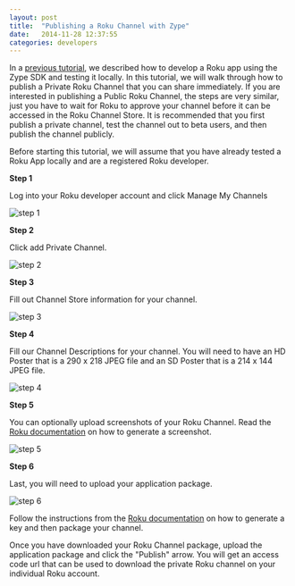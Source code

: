 ```yaml
---
layout: post
title:  "Publishing a Roku Channel with Zype"
date:   2014-11-28 12:37:55
categories: developers
---
```


In a [previous tutorial](http://dev.zype.com/posts/2014/11/28/develop-roku-app-with-zype-sdk/),
we described how to develop a Roku app using the Zype SDK and testing it locally.
In this tutorial, we will walk through how to publish a Private Roku Channel that you can
share immediately. If you are interested in publishing a Public Roku Channel, the steps are very similar, just you have to wait for Roku to approve your channel before it can be accessed
in the Roku Channel Store. It is recommended that you first publish a private channel, test the
channel out to beta users, and then publish the channel publicly.

Before starting this tutorial, we will assume that you have already tested a Roku App
locally and are a registered Roku developer.

**Step 1**

Log into your Roku developer account and click Manage My Channels

![step 1](http://i.imgur.com/K66GKpz.png)

**Step 2**

Click add Private Channel.

![step 2](http://i.imgur.com/GeJiK58.png)

**Step 3**

Fill out Channel Store information for your channel.

![step 3](http://i.imgur.com/HJqtL2G.png)

**Step 4**

Fill our Channel Descriptions for your channel. You will need to have an HD Poster
that is a 290 x 218 JPEG file and an SD Poster that is a 214 x 144 JPEG file.

![step 4](http://i.imgur.com/pFA3aHQ.png)

**Step 5**

You can optionally upload screenshots of your Roku Channel. Read the [Roku documentation](http://sdkdocs.roku.com/display/sdkdoc/Channel+Packaging+And+Publishing#ChannelPackagingAndPublishing-38GeneratingScreenshotsSincev31onRoku1andv43onRoku2) on how to generate a screenshot.

![step 5](http://i.imgur.com/lMtmsak.png)

**Step 6**

Last, you will need to upload your application package.

![step 6](http://i.imgur.com/xufsqQC.png)

Follow the instructions from the [Roku documentation](http://sdkdocs.roku.com/display/sdkdoc/Channel+Packaging+And+Publishing#ChannelPackagingAndPublishing-30PackagingYourApplication) on how to generate a key and then package your channel.

Once you have downloaded your Roku Channel package, upload the application package and click the "Publish" arrow. You will get an access code url that can be used to download the private
Roku channel on your individual Roku account.
